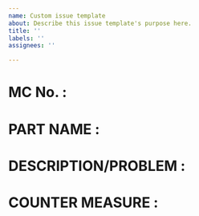 ```yaml
---
name: Custom issue template
about: Describe this issue template's purpose here.
title: ''
labels: ''
assignees: ''

---
```


# MC No. :
# PART NAME :
# DESCRIPTION/PROBLEM :
# COUNTER MEASURE :
